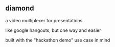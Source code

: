 ## diamond

a video multiplexer for presentations

like google hangouts, but one way and easier

built with the "hackathon demo" use case in mind
